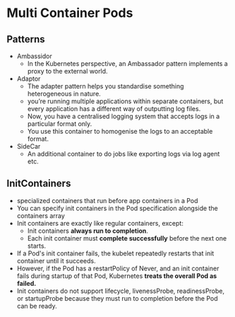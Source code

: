 # Multi Container Pods


## Patterns
- Ambassidor
  - In the Kubernetes perspective, an Ambassador pattern implements a proxy to the external world.
- Adaptor
  - The adapter pattern helps you standardise something heterogeneous in nature.
  - you’re running multiple applications within separate containers, but every application has a different way of outputting log files.
  - Now, you have a centralised logging system that accepts logs in a particular format only.
  - You use this container to homogenise the logs to an acceptable format.
- SideCar
  - An additional container to do jobs like exporting logs via log agent etc.



## InitContainers
- specialized containers that run before app containers in a Pod
- You can specify init containers in the Pod specification alongside the containers array
- Init containers are exactly like regular containers, except:
  - Init containers __always run to completion__.
  - Each init container must __complete successfully__ before the next one starts.
-  If a Pod's init container fails, the kubelet repeatedly restarts that init container until it succeeds.
-  However, if the Pod has a restartPolicy of Never, and an init container fails during startup of that Pod, Kubernetes __treats the overall Pod as failed.__
-  Init containers do not support lifecycle, livenessProbe, readinessProbe, or startupProbe because they must run to completion before the Pod can be ready.
